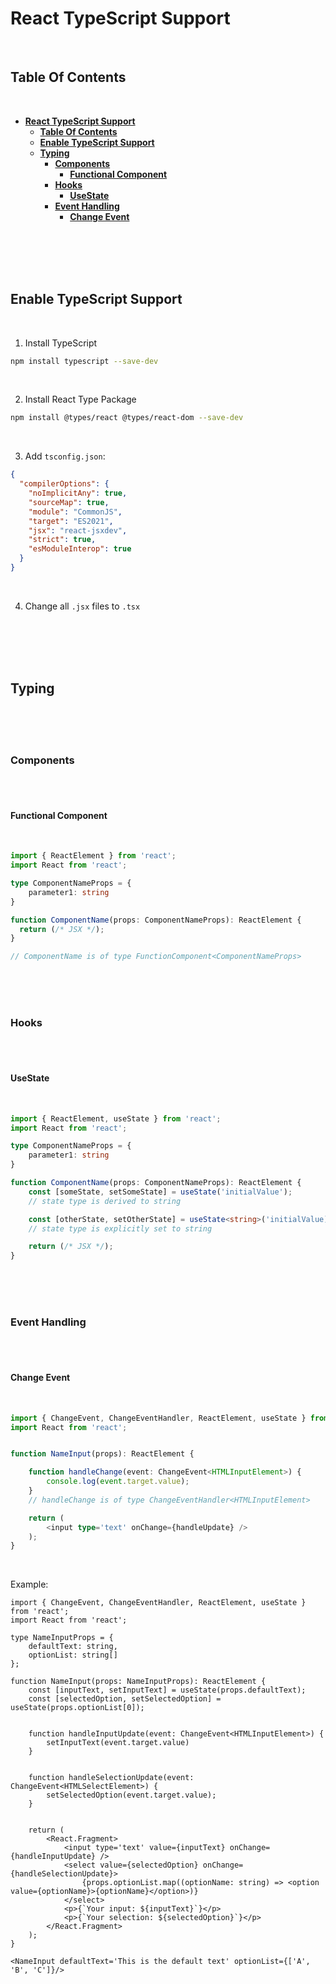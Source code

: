 # **React TypeScript Support**
<br>

## **Table Of Contents**
<br>

- [**React TypeScript Support**](#react-typescript-support)
  - [**Table Of Contents**](#table-of-contents)
  - [**Enable TypeScript Support**](#enable-typescript-support)
  - [**Typing**](#typing)
    - [**Components**](#components)
      - [**Functional Component**](#functional-component)
    - [**Hooks**](#hooks)
      - [**UseState**](#usestate)
    - [**Event Handling**](#event-handling)
      - [**Change Event**](#change-event)

<br>
<br>
<br>
<br>

## **Enable TypeScript Support**
<br>

1. Install TypeScript

```bash
npm install typescript --save-dev
```

<br>

2. Install React Type Package

```bash
npm install @types/react @types/react-dom --save-dev 
```

<br>

3. Add `tsconfig.json`:

```json
{
  "compilerOptions": {
    "noImplicitAny": true,
    "sourceMap": true,
    "module": "CommonJS",
    "target": "ES2021",
    "jsx": "react-jsxdev",
    "strict": true,
    "esModuleInterop": true
  }
}
```

<br>

4. Change all `.jsx` files to `.tsx`

<br>
<br>
<br>
<br>

## **Typing**
<br>
<br>
<br>

### **Components**
<br>
<br>

#### **Functional Component**
<br>

```typescript
import { ReactElement } from 'react';
import React from 'react';

type ComponentNameProps = {
    parameter1: string
}

function ComponentName(props: ComponentNameProps): ReactElement {
  return (/* JSX */);
}

// ComponentName is of type FunctionComponent<ComponentNameProps>
```

<br>
<br>
<br>

### **Hooks**
<br>
<br>

#### **UseState**
<br>

```typescript
import { ReactElement, useState } from 'react';
import React from 'react';

type ComponentNameProps = {
    parameter1: string
}

function ComponentName(props: ComponentNameProps): ReactElement {
    const [someState, setSomeState] = useState('initialValue');  
    // state type is derived to string

    const [otherState, setOtherState] = useState<string>('initialValue);
    // state type is explicitly set to string

    return (/* JSX */);
}
```

<br>
<br>
<br>

### **Event Handling**
<br>
<br>

#### **Change Event**
<br>

```typescript
import { ChangeEvent, ChangeEventHandler, ReactElement, useState } from 'react';
import React from 'react';


function NameInput(props): ReactElement {

    function handleChange(event: ChangeEvent<HTMLInputElement>) {
        console.log(event.target.value);
    }
    // handleChange is of type ChangeEventHandler<HTMLInputElement>

    return (
        <input type='text' onChange={handleUpdate} />
    );
}
```

<br>

Example:

```tsx
import { ChangeEvent, ChangeEventHandler, ReactElement, useState } from 'react';
import React from 'react';

type NameInputProps = {
    defaultText: string,
    optionList: string[]
};

function NameInput(props: NameInputProps): ReactElement {
    const [inputText, setInputText] = useState(props.defaultText);
    const [selectedOption, setSelectedOption] = useState(props.optionList[0]);


    function handleInputUpdate(event: ChangeEvent<HTMLInputElement>) {
        setInputText(event.target.value)
    }


    function handleSelectionUpdate(event: ChangeEvent<HTMLSelectElement>) {
        setSelectedOption(event.target.value);
    }


    return (
        <React.Fragment>
            <input type='text' value={inputText} onChange={handleInputUpdate} />
            <select value={selectedOption} onChange={handleSelectionUpdate}>
                {props.optionList.map((optionName: string) => <option value={optionName}>{optionName}</option>)}
            </select>
            <p>{`Your input: ${inputText}`}</p>
            <p>{`Your selection: ${selectedOption}`}</p>
        </React.Fragment>
    );
}

```

```tsx
<NameInput defaultText='This is the default text' optionList={['A', 'B', 'C']}/>
```